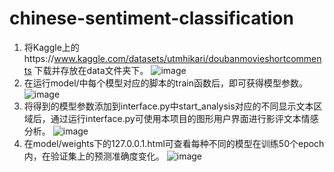 # chinese-sentiment-classification
1. 将Kaggle上的https://www.kaggle.com/datasets/utmhikari/doubanmovieshortcomments 下载并存放在data文件夹下。
![image](https://user-images.githubusercontent.com/57277850/205491322-0bb5c4ce-a80c-4f17-937f-d49db32754c8.png) 
2. 在运行model/中每个模型对应的脚本的train函数后，即可获得模型参数。
![image](https://user-images.githubusercontent.com/57277850/205491350-90c7baec-98c7-4c76-93f4-2718d9ee805a.png)
3. 将得到的模型参数添加到interface.py中start_analysis对应的不同显示文本区域后，通过运行interface.py可使用本项目的图形用户界面进行影评文本情感分析。
![image](https://user-images.githubusercontent.com/57277850/205491500-05b1c0af-a236-4f01-943e-45fee2800e21.png)
4. 在model/weights下的127.0.0.1.html可查看每种不同的模型在训练50个epoch内，在验证集上的预测准确度变化。
![image](https://user-images.githubusercontent.com/57277850/205491528-a9f44dae-ea8d-4f73-8432-f4c23d55118b.png)
